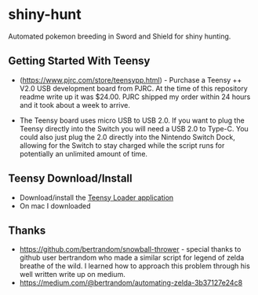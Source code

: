# shiny-hunt
Automated pokemon breeding in Sword and Shield for shiny hunting.


## Getting Started With Teensy
* (https://www.pjrc.com/store/teensypp.html) - Purchase a Teensy ++ V2.0 USB development board from PJRC. At the time of this repository readme write up it was $24.00. PJRC shipped my order within 24 hours and it took about a week to arrive.

* The Teensy board uses micro USB to USB 2.0. If you want to plug the Teensy directly into the Switch you will need a USB 2.0 to Type-C. You could also just plug the 2.0 directly into the Nintendo Switch Dock, allowing for the Switch to stay charged while the script runs for potentially an unlimited amount of time.

## Teensy Download/Install
* Download/install the [Teensy Loader application](https://www.pjrc.com/teensy/loader.html)
* On mac I downloaded 

## Thanks
* https://github.com/bertrandom/snowball-thrower - special thanks to github user bertrandom who made a similar script for legend of zelda breathe of the wild. I learned how to approach this problem through his well written write up on medium.
* https://medium.com/@bertrandom/automating-zelda-3b37127e24c8
